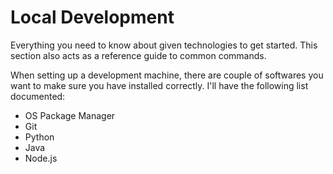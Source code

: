 # Local Development

Everything you need to know about given technologies to get started. This section also acts as a reference guide to common commands. 

When setting up a development machine, there are couple of softwares you want to make sure you have installed correctly. I'll have the following list documented:

* OS Package Manager
* Git
* Python
* Java
* Node.js



